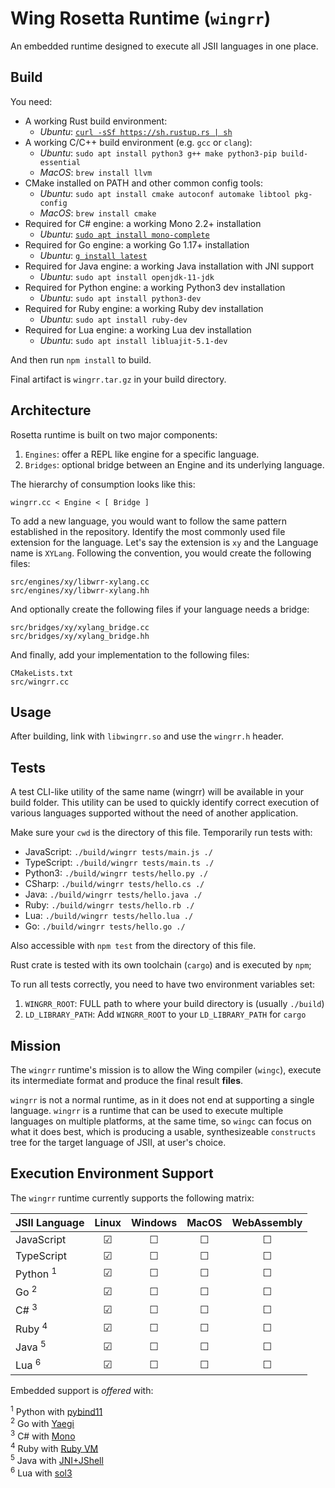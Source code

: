 # Wing Rosetta Runtime (`wingrr`)

An embedded runtime designed to execute all JSII languages in one place.

## Build

You need:

- A working Rust build environment:
  - _Ubuntu_: [`curl -sSf https://sh.rustup.rs | sh`](https://rustup.rs/)
- A working C/C++ build environment (e.g. `gcc` or `clang`):
  - _Ubuntu_: `sudo apt install python3 g++ make python3-pip build-essential`
  - _MacOS_: `brew install llvm`
- CMake installed on PATH and other common config tools:
  - _Ubuntu_: `sudo apt install cmake autoconf automake libtool pkg-config`
  - _MacOS_: `brew install cmake`
- Required for C# engine: a working Mono 2.2+ installation
  - _Ubuntu_: [`sudo apt install mono-complete`](https://www.mono-project.com/)
- Required for Go engine: a working Go 1.17+ installation
  - _Ubuntu_: [`g install latest`](https://github.com/stefanmaric/g)
- Required for Java engine: a working Java installation with JNI support
  - _Ubuntu_: `sudo apt install openjdk-11-jdk`
- Required for Python engine: a working Python3 dev installation
  - _Ubuntu_: `sudo apt install python3-dev`
- Required for Ruby engine: a working Ruby dev installation
  - _Ubuntu_: `sudo apt install ruby-dev`
- Required for Lua engine: a working Lua dev installation
  - _Ubuntu_: `sudo apt install libluajit-5.1-dev`

And then run `npm install` to build.

Final artifact is `wingrr.tar.gz` in your build directory.

## Architecture

Rosetta runtime is built on two major components:

1. `Engines`: offer a REPL like engine for a specific language.
1. `Bridges`: optional bridge between an Engine and its underlying language.

The hierarchy of consumption looks like this:

`wingrr.cc < Engine < [ Bridge ]`

To add a new language, you would want to follow the same pattern established in
the repository. Identify the most commonly used file extension for the language.
Let's say the extension is `xy` and the Language name is `XYLang`. Following the
convention, you would create the following files:

```text
src/engines/xy/libwrr-xylang.cc
src/engines/xy/libwrr-xylang.hh
```

And optionally create the following files if your language needs a bridge:

```text
src/bridges/xy/xylang_bridge.cc
src/bridges/xy/xylang_bridge.hh
```

And finally, add your implementation to the following files:

```text
CMakeLists.txt
src/wingrr.cc
```

## Usage

After building, link with `libwingrr.so` and use the `wingrr.h` header.

## Tests

A test CLI-like utility of the same name (wingrr) will be available in your
build folder. This utility can be used to quickly identify correct execution of
various languages supported without the need of another application.

Make sure your `cwd` is the directory of this file. Temporarily run tests with:

- JavaScript: `./build/wingrr tests/main.js ./`
- TypeScript: `./build/wingrr tests/main.ts ./`
- Python3: `./build/wingrr tests/hello.py ./`
- CSharp: `./build/wingrr tests/hello.cs ./`
- Java: `./build/wingrr tests/hello.java ./`
- Ruby: `./build/wingrr tests/hello.rb ./`
- Lua: `./build/wingrr tests/hello.lua ./`
- Go: `./build/wingrr tests/hello.go ./`

Also accessible with `npm test` from the directory of this file.

Rust crate is tested with its own toolchain (`cargo`) and is executed by `npm`;

To run all tests correctly, you need to have two environment variables set:

1. `WINGRR_ROOT`: FULL path to where your build directory is (usually `./build`)
1. `LD_LIBRARY_PATH`: Add `WINGRR_ROOT` to your `LD_LIBRARY_PATH` for `cargo`

## Mission

The `wingrr` runtime's mission is to allow the Wing compiler (`wingc`), execute
its intermediate format and produce the final result **files**.

`wingrr` is not a normal runtime, as in it does not end at supporting a single
language. `wingrr` is a runtime that can be used to execute multiple languages
on multiple platforms, at the same time, so `wingc` can focus on what it does
best, which is producing a usable, synthesizeable `constructs` tree for the
target language of JSII, at user's choice.

## Execution Environment Support

The `wingrr` runtime currently supports the following matrix:

| JSII Language       |  Linux  | Windows |  MacOS  | WebAssembly |
| :------------------ | :-----: | :-----: | :-----: | :---------: |
| JavaScript          | &#9745; | &#9744; | &#9744; |   &#9744;   |
| TypeScript          | &#9745; | &#9744; | &#9744; |   &#9744;   |
| Python <sup>1</sup> | &#9745; | &#9744; | &#9744; |   &#9744;   |
| Go <sup>2</sup>     | &#9745; | &#9744; | &#9744; |   &#9744;   |
| C# <sup>3</sup>     | &#9745; | &#9744; | &#9744; |   &#9744;   |
| Ruby <sup>4</sup>   | &#9745; | &#9744; | &#9744; |   &#9744;   |
| Java <sup>5</sup>   | &#9745; | &#9744; | &#9744; |   &#9744;   |
| Lua <sup>6</sup>    | &#9745; | &#9744; | &#9744; |   &#9744;   |

Embedded support is _offered_ with:

<sup>1</sup> Python with [pybind11](https://github.com/pybind/pybind11)<br />
<sup>2</sup> Go with [Yaegi](https://github.com/traefik/yaegi)<br />
<sup>3</sup> C# with [Mono](https://www.mono-project.com)<br />
<sup>4</sup> Ruby with [Ruby VM](https://github.com/ruby/ruby)<br />
<sup>5</sup> Java with [JNI+JShell](https://docs.oracle.com/javase/9/jshell)
<br /><sup>6</sup> Lua with [sol3](https://github.com/ThePhD/sol2)
